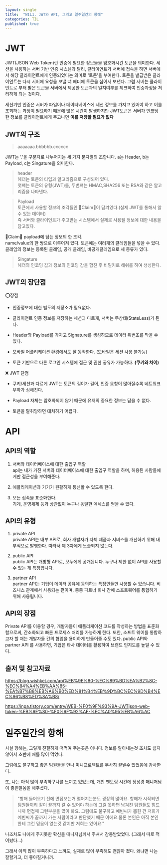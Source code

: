 ```yaml
---
layout: single
title:  "WIL1. JWT와 API, 그리고 일주일간의 항해"
categories: TIL
published: true
---
```


# JWT

JWT(JSON Web Token)란 인증에 필요한 정보들을 암호화시킨 토큰을 의미한다. 
세션을 사용하는 서버 기반 인증 시스템과 달리, 클라이언트가 서버에 접속을 하면 서버에서 해당 클라이언트에게 인증되었다는 의미로 '토큰'을 부여한다.
토큰을 발급받은 클라이언트는 다시 서버에 요청을 보낼 떄 헤더에 토큰을 심어서 보낸다. 그럼 서버는 클라이언트로 부터 받은 토큰을 서버에서 제공한 토큰과의 일치여부를 체크하여 인증과정을 처리하게 되는 것이다.

세션기반 인증은 서버가 파일이나 데이터베이스에 세션 정보를 가지고 있어야 하고 이를 조회하는 과정이 필요하기 떄문에 많은 시간이 발생하지만 JWT토큰은 서버가 인코딩한 정보를 클라이언트에게 주고나면 **이를 저장할 필요가 없다**

## JWT의 구조

> aaaaaaa.bbbbbb.cccccc

JWT는 '.'을 구분자로 나누어지는 세 가지 문자열의 조합니다.
a는 Header, b는 Payload, c는 Singature을 의미한다.

> header  
헤더는 토큰의 타입과 알고리즘으로 구성되어 있다.  
첫쨰는 토큰의 유형(JWT)를, 두번쨰는 HMAC,SHA256 또는 RSA와 같은 알고리즘을 나타낸다.

>Payload  
토큰에서 사용할 정보의 조각들인 🤎Claim🤎이 담겨있다.(실제 JWT를 통해서 알 수 있는 데이터)  
즉 서버와 클라이언트가 주고받는 시스템에서 실제로 사용될 정보에 대한 내용을 담고있다.

🤎Claim🤎
payload에 담는 정보의 한 조각.  
name/value의 한 쌍으로 이루어져 있다. 토큰에는 여러개의 클레임들을 넣을 수 있다. 클레임의 정보는 등록된 클레임, 공개 클레임, 비공개클레임으로 세 종류가 있다.

> Singature  
헤더의 인코딩 값과 정보의 인코딩 갑을 합친 후 비밀키로 해쉬를 하여 생성한다.

## JWT의 장단점

⭕장점

-  인증정보에 대한 별도의 저장소가 필요없다.
- 클라이언트 인증 정보를 저장하는 세션과 다르게, 서버는 무상태(StateLess)가 된다.
- Header와 Payload를 가지고 Signature를 생성하므로 데이터 위변조를 막을 수 있다.
- 모바일 어플리케이션 환경에서도 잘 동작한다. (모바일은 세션 사용 불가능)

- 토큰 기반으로 다른 로그인 시스템에 접근 및 권한 공유가 가능하다. **(쿠키와 차이)**

❌ JWT 단점

- 쿠키/세션과 다르게 JWT는 토큰의 길이가 길어, 인증 요청이 많아질수록 네트워크 부하가 심해진다.

- Payload 자체는 암호화되지 않기 때문에 유저의 중요한 정보는 담을 수 없다.

- 토큰을 탈취당하면 대처하기 어렵다.

# API

## API의 역할
1. 서버와 데이터베이스에 대한 출입구 역할  
api는 내가 가진 서버와 데이터베이스에 대한 출입구 역할을 하며, 허용된 사람들에게만 접근성을 부여해준다.

2. 애플리케이션과 기기가 원활하게 통신할 수 있도록 한다.  

3. 모든 접속을 표준화한다.  
기계, 운영체제 등과 상관없이 누구나 동일한 엑세스를 얻을 수 있다.

## API의 유형

1. private API  
private API는 내부 API로, 회사 개발자가 자체 제품과 서비스를 개선하기 위해 내부적으로 발행한다. 따라서 제 3자에게 노출되지 않는다.

2. public API  
public API는 개방형 API로, 모두에게 공개됩니다. 누구나 제한 없이 API를 사용할 수 있는 게 특징입니다.

3. partner API  
partner API는 기업이 데이터 공유에 동의하는 특정인들만 사용할 수 있습니다. 비즈니스 관계에서 사용되는 편이며, 종종 파트너 회사 간에 소프트웨어를 통합하기 위해 사용됩니다.

## API의 장점

Private API를 이용할 경우, 개발자들이 애플리케이션 코드를 작성하는 방법을 표준화함으로써, 간소화되고 빠른 프로세스 처리를 가능하게 한다. 또한, 소프트 웨어를 통합하고자 할 때는 개발자들 간의 협업을 용이하게 만들어줄 수도 있다.
public API와 partner API 를 사용하면, 기업은 타사 데이터를 활용하여 브랜드 인지도를 높일 수 있다.

## 출저 및 참고자료
https://blog.wishket.com/api%EB%9E%80-%EC%89%BD%EA%B2%8C-%EC%84%A4%EB%AA%85-%EA%B7%B8%EB%A6%B0%ED%81%B4%EB%9D%BC%EC%9D%B4%EC%96%B8%ED%8A%B8/

https://inpa.tistory.com/entry/WEB-%F0%9F%93%9A-JWTjson-web-token-%EB%9E%80-%F0%9F%92%AF-%EC%A0%95%EB%A6%AC



# 일주일간의 항해

사실 항해는, 그렇게 친절하게 떠먹여 주는곳은 아니다. 정보를 알아내는것 조차도 쉽지않아서 초반에 애를 많이 먹었다.

그럼에도 불구하고 좋은 팀원들을 만나 미니프로젝트를 무사히 끝낼수 있었음에 감사한다. 


또, 나는 아직 많이 부족하구나를 느끼고 있었는데, 개인 멘토링 시간에 정성경 매니저님이 좋은말씀을 해주셨다.

> "항해 들어오기 전에 면접보는거 떨어지는분도 굉장히 많아요.
항해가 시작되면 팀원들끼리 같이 끝까지 갈 수 있어야 하는데
그걸 못하면 남겨진 팀원들도 힘드니까 면접때 그런부분을 많이 봐요. 그럼에도 불구하고 예빈씨가 뽑힌 건 저희가 예빈씨가 끝까지 가는 사람이라고 판단했기 때문 이에요.물론 본인은 아직 본인한테 그런 믿음이 없는것 같지만 저희는 있어요."

나조차도 나에게 주지못한 확신을 매니저님께서 주셔서 감동받았었다.
(그래서 따로 적어놨다...)

그래서 아직 많이 부족하다고 느껴도, 실제로 많이 부족해도 괜찮아 졌다.
왜냐면 나는 잘할거고, 더 좋아질거니까.

